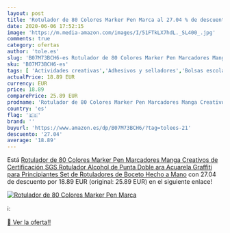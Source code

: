 ```yaml
---
layout: post
title: 'Rotulador de 80 Colores Marker Pen Marca al 27.04 % de descuento'
date: 2020-06-06 17:52:15
image: 'https://m.media-amazon.com/images/I/51FTkLX7hdL._SL400_.jpg'
comments: true
category: ofertas
author: 'tole.es'
slug: 'B07M73BCH6-es Rotulador de 80 Colores Marker Pen Marcadores Manga...'
sku: 'B07M73BCH6-es'
tags: [ 'Actividades creativas','Adhesivos y selladores','Bolsas escolares','Bricolaje y herramientas','Cuchillos de cocina','Equipaje','Ferretería','Hogar y cocina','Juegos de cuchillos de cocina','Juguetes','Juguetes y juegos','Lápices de colores para niños','Material de escritura y dibujo para niños','Mochilas, estuches y sets escolares','Pegamentos instantáneos','Utensilios de cocina','rotulador','rotuladores', ]
actualPrice: 18.89 EUR
currency: EUR
price: 18.89
comparePrice: 25.89 EUR
prodname: 'Rotulador de 80 Colores Marker Pen Marcadores Manga Creativos de Certificación SGS Rotulador Alcohol de Punta Doble ara Acuarela Graffiti para Principiantes Set de Rotuladores de Boceto Hecho a Mano'
country: 'es'
flag: '🇪🇸'
brand: ''
buyurl: 'https://www.amazon.es/dp/B07M73BCH6/?tag=tolees-21'
descuento: '27.04'
average: '18.89'
---
```


Está [Rotulador de 80 Colores Marker Pen Marcadores Manga Creativos de Certificación SGS Rotulador Alcohol de Punta Doble ara Acuarela Graffiti para Principiantes Set de Rotuladores de Boceto Hecho a Mano](https://www.amazon.es/dp/B07M73BCH6/?tag=tolees-21) con 27.04 de descuento por 18.89 EUR (original: 25.89 EUR) en el siguiente enlace!

[![Rotulador de 80 Colores Marker Pen Marca](https://m.media-amazon.com/images/I/51FTkLX7hdL._SL400_.jpg)](https://www.amazon.es/dp/B07M73BCH6/?tag=tolees-21)

ℹ️:


[🛒 Ver la oferta!!](https://www.amazon.es/dp/B07M73BCH6/?tag=tolees-21)
